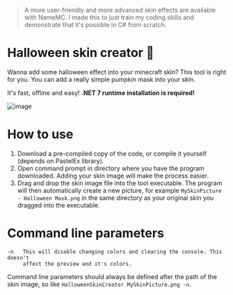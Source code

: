 > A more user-friendly and more advanced skin effects are available with NameMC. I made this to just train my coding skills and demonstrate that it's possible in C# from scratch.
# Halloween skin creator 🎃
Wanna add some halloween effect into your minecraft skin? This tool is right for you. You can add a really simple pumpkin mask into your skin.

It's fast, offline and easy!
**.NET 7 runtime installation is required!**

![image](https://github.com/k-iro/HalloweenSkinCreator/assets/88717056/077ea77c-adc6-4b05-bbdd-01879f9ec8b8)

# How to use
1. Download a pre-compiled copy of the code, or compile it yourself (depends on PastelEx library).
2. Open command prompt in directory where you have the program downloaded. Adding your skin image will make the process easier.
3. Drag and drop the skin image file into the tool executable. The program will then automatically create a new picture, for example `MySkinPicture - Halloween Mask.png` in the same directory as your original skin you dragged into the executable.

# Command line parameters
```
-n   This will disable changing colors and clearing the console. This doesn't
     affect the preview and it's colors.
```
Command line parameters should always be defined after the path of the skin image, so like `HalloweenSkinCreator MySkinPicture.png -n`.
